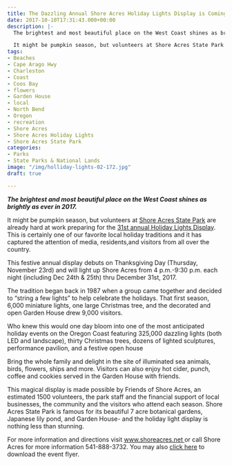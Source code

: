 ```yaml
---
title: The Dazzling Annual Shore Acres Holiday Lights Display is Coming!
date: 2017-10-10T17:31:43.000+00:00
description: |-
  The brightest and most beautiful place on the West Coast shines as brightly as ever in 2017.

  It might be pumpkin season, but volunteers at Shore Acres State Park are already hard at work preparing for the 31st annual Holiday Lights Display. This is certainly one of our favorite local holiday traditions and it has captured the attention of media, residents,and visitors from all over the country.
tags:
- Beaches
- Cape Arago Hwy
- Charleston
- Coast
- Coos Bay
- flowers
- Garden House
- local
- North Bend
- Oregon
- recreation
- Shore Acres
- Shore Acres Holiday Lights
- Shore Acres State Park
categories:
- Parks
- State Parks & National Lands
image: "/img/holliday-lights-02-172.jpg"
draft: true

---
```

<strong><em>The brightest and most beautiful place on the West Coast shines as brightly as ever in 2017.</em></strong>

It might be pumpkin season, but volunteers at <a href="http://www.shoreacres.net/" target="_blank" rel="noopener noreferrer">Shore Acres State Park</a> are already hard at work preparing for the <a href="http://www.shoreacres.net/index.php/holiday-lights" target="_blank" rel="noopener noreferrer">31st annual Holiday Lights Display</a>. This is certainly one of our favorite local holiday traditions and it has captured the attention of media, residents,and visitors from all over the country.

This festive annual display debuts on Thanksgiving Day (Thursday, November 23rd) and will light up Shore Acres from 4 p.m.-9:30 p.m. each night (including Dec 24th &amp; 25th) thru December 31st, 2017.

The tradition began back in 1987 when a group came together and decided to “string a few lights” to help celebrate the holidays. That first season, 6,000 miniature lights, one large Christmas tree, and the decorated and open Garden House drew 9,000 visitors.

Who knew this would one day bloom into one of the most anticipated holiday events on the Oregon Coast featuring 325,000 dazzling lights (both LED and landscape), thirty Christmas trees, dozens of lighted sculptures, performance pavilion, and a festive open house


Bring the whole family and delight in the site of illuminated sea animals, birds, flowers, ships and more. Visitors can also enjoy hot cider, punch, coffee and cookies served in the Garden House with friends.

This magical display is made possible by Friends of Shore Acres, an estimated 1500 volunteers, the park staff and the financial support of local businesses, the community and the visitors who attend each season. Shore Acres State Park is famous for its beautiful 7 acre botanical gardens, Japanese lily pond, and Garden House- and the holiday light display is nothing less than stunning.

For more information and directions visit <a href="http://www.shoreacres.net/" target="_blank" rel="noopener noreferrer">www.shoreacres.net </a>or call Shore Acres for more information 541-888-3732. You may also <a href="http://shoreacres.net/wp-content/uploads/2017/02/2017-Holiday-Poster-Legal.pdf">click here</a> to download the event flyer.